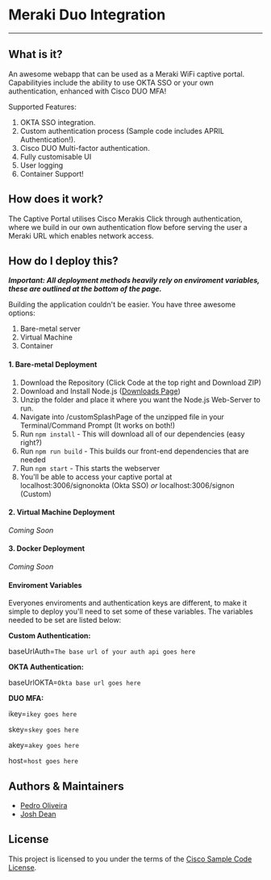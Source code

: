 # Meraki Duo Integration
---
## What is it?
An awesome webapp that can be used as a Meraki WiFi captive portal. Capabilityies include the ability to use OKTA SSO or your own authentication, enhanced with Cisco DUO MFA!

Supported Features:

1. OKTA SSO integration.
2. Custom authentication process (Sample code includes APRIL Authentication!).
3. Cisco DUO Multi-factor authentication.
4. Fully customisable UI 
5. User logging
6. Container Support!


## How does it work?
The Captive Portal utilises Cisco Merakis Click through authentication, where we build in our own authentication flow before serving the user a Meraki URL which enables network access. 

## How do I deploy this?
***Important: All deployment methods heavily rely on enviroment variables, these are outlined at the bottom of the page.***

Building the application couldn't be easier. You have three awesome options:

1. Bare-metal server
2. Virtual Machine
3. Container 

#### 1. Bare-metal Deployment

1. Download the Repository (Click Code at the top right and Download ZIP)
2. Download and Install Node.js ([Downloads Page](https://nodejs.org/en/))
3. Unzip the folder and place it where you want the Node.js Web-Server to run. 
4. Navigate into /customSplashPage of the unzipped file in your Terminal/Command Prompt (It works on both!)
5. Run `npm install` - This will download all of our dependencies (easy right?)
6. Run `npm run build` - This builds our front-end dependencies that are needed
7. Run `npm start` - This starts the webserver 
8. You'll be able to access your captive portal at localhost:3006/signonokta (Okta SSO) *or* localhost:3006/signon (Custom)

#### 2. Virtual Machine Deployment
*Coming Soon*

#### 3. Docker Deployment
*Coming Soon*

#### Enviroment Variables
Everyones enviroments and authentication keys are different, to make it simple to deploy you'll need to set some of these variables. The variables needed to be set are listed below: 

**Custom Authentication:**

baseUrlAuth=`The base url of your auth api goes here`

**OKTA Authentication:**

baseUrlOKTA=`Okta base url goes here`

**DUO MFA:**

ikey=`ikey goes here`

skey=`skey goes here`

akey=`akey goes here`

host=`host goes here`

## Authors & Maintainers

- [Pedro Oliveira](peolivei@cisco.com)
- [Josh Dean](joshudea@cisco.com)

## License

This project is licensed to you under the terms of the [Cisco Sample
Code License](./LICENSE).




